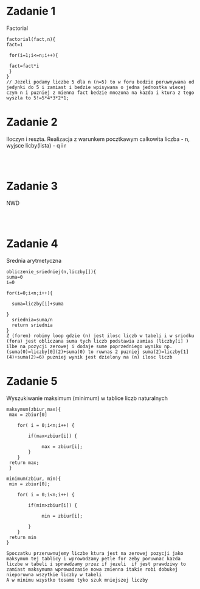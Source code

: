 # Zadanie 1

Factorial
```
factorial(fact,n){
fact=1

 for(i=1;i<=n;i++){
 
 fact=fact*i
 }
}
// Jezeli podamy liczbe 5 dla n (n=5) to w foru bedzie poruwnywana od jedynki do 5 i zamiast i bedzie wpisywana o jedna jednostka wiecej czym n i puzniej z mienna fact bedzie mnozona na kazda i ktura z tego wyszla to 5!=5*4*3*2*1;
```
# Zadanie 2

Iloczyn i reszta. Realizacja z warunkem pocztkawym calkowita liczba - n, wyjsce licby(lista) - q i r
```



```
# Zadanie 3

NWD 
```



```
# Zadanie 4
Srednia arytmetyczna
 
```
obliczenie_sriedniej(n,liczby[]){
suma=0
i=0

for(i=0;i<n;i++){

  suma=liczby[i]+suma

}
  sriednia=suma/n
  return sriednia
}
Z (forem) robimy loop gdzie (n) jest ilosc liczb w tabeli i w sriodku  (fora) jest obliczana suma tych liczb podstawia zamias (liczby[i] ) ilbe na pozycji zerowej i dodaje sume poprzedniego wyniku np. (suma(0)=liczby[0](2)+suma(0) to ruwnas 2 puzniej suma(2)=liczby[1](4)+suma(2)=6) puzniej wynik jest dzielony na (n) ilosc liczb
```
# Zadanie 5
Wyszukiwanie maksimum (minimum) w tablice liczb naturalnych
```
maksymum(zbiur,max){
 max = zbiur[0]
 
	for( i = 0;i<n;i++) {
 
		if(max<zbiur[i]) {
  
			 max = zbiur[i];	
		}
	}
 return max;
 }
 
minimum(zbiur, min){
 min = zbiur[0];
 
	for( i = 0;i<n;i++) {
 
		if(min>zbiur[i]) {
  
			 min = zbiur[i];
			
		}
	}
 return min
}

Spoczatku przeruwnujemy liczbe ktura jest na zerowej pozycji jako maksymum tej tablicy i wprowadzamy petle for zeby poruwnac kazda liczbe w tabeli i sprawdzamy przez if jezeli  if jest prawdziwy to zamiast maksymuma wprowadzasie nowa zmienna itakie robi dobukej nieporuwna wszytkie liczby w tabeli 
A w minimu wzystko tosamo tyko szuk mniejszej liczby

```
